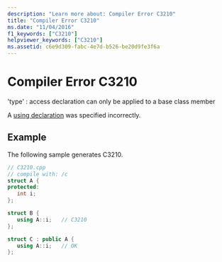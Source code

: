 ```yaml
---
description: "Learn more about: Compiler Error C3210"
title: "Compiler Error C3210"
ms.date: "11/04/2016"
f1_keywords: ["C3210"]
helpviewer_keywords: ["C3210"]
ms.assetid: c6e9d309-fabc-4e7d-b526-be20d9fe3f6a
---
```

# Compiler Error C3210

'type' : access declaration can only be applied to a base class member

A [using declaration](../../cpp/using-declaration.md) was specified incorrectly.

## Example

The following sample generates C3210.

```cpp
// C3210.cpp
// compile with: /c
struct A {
protected:
   int i;
};

struct B {
   using A::i;   // C3210
};

struct C : public A {
   using A::i;   // OK
};
```
